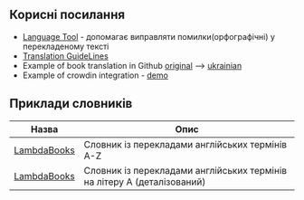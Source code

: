 ## Корисні посилання
 
 - [Language Tool](https://languagetool.org/) - допомагає виправляти помилки(орфографічні) у перекладеному тексті
 - [Translation GuideLines](https://github.com/rust-lang/www.rust-lang.org/blob/master/TRANSLATIONS.md)
 - Example of book translation in Github  [original](https://github.com/nzakas/understandinges6) --> [ukrainian](https://github.com/LambdaBooks/understandinges6ua)
 - Example of crowdin integration - [demo](https://github.com/spaceship-prompt/spaceship-prompt)

## Приклади словників

| Назва                                                        | Опис                                                           |
| ------------------------------------------------------------ | -------------------------------------------------------------- |
| [LambdaBooks](https://github.com/LambdaBooks/understandinges6ua/blob/master/DICTIONARY.md)| Словник із перекладами англійських термінів A-Z |
| [LambdaBooks](https://github.com/LambdaBooks/dictionary)     | Cловник із перекладами англійських термінів на літеру A (деталізований) |